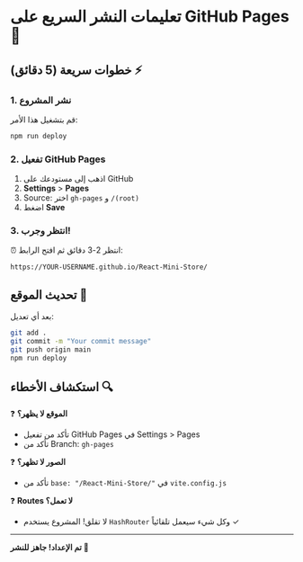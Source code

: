 # تعليمات النشر السريع على GitHub Pages 🚀

## خطوات سريعة (5 دقائق) ⚡

### 1. نشر المشروع

قم بتشغيل هذا الأمر:

```bash
npm run deploy
```

### 2. تفعيل GitHub Pages

1. اذهب إلى مستودعك على GitHub
2. **Settings** > **Pages**
3. Source: اختر `gh-pages` و `/(root)`
4. اضغط **Save**

### 3. انتظر وجرب!

⏰ انتظر 2-3 دقائق ثم افتح الرابط:

```
https://YOUR-USERNAME.github.io/React-Mini-Store/
```

## تحديث الموقع 🔄

بعد أي تعديل:

```bash
git add .
git commit -m "Your commit message"
git push origin main
npm run deploy
```

## استكشاف الأخطاء 🔍

❓ **الموقع لا يظهر؟**

- تأكد من تفعيل GitHub Pages في Settings > Pages
- تأكد من Branch: `gh-pages`

❓ **الصور لا تظهر؟**

- تأكد من `base: "/React-Mini-Store/"` في `vite.config.js`

❓ **Routes لا تعمل؟**

- لا تقلق! المشروع يستخدم `HashRouter` وكل شيء سيعمل تلقائياً ✓

---

**تم الإعداد! جاهز للنشر 🎉**
